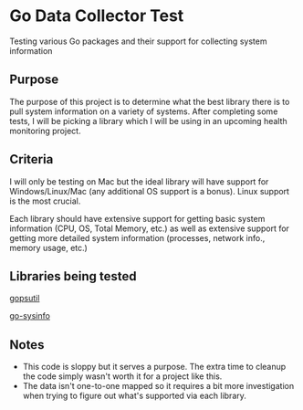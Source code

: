 # Go Data Collector Test

Testing various Go packages and their support for collecting system information

## Purpose

The purpose of this project is to determine what the best library there is to pull system information on a variety of systems. After completing some tests, I will be picking a library which I will be using in an upcoming health monitoring project.

## Criteria

I will only be testing on Mac but the ideal library will have support for Windows/Linux/Mac (any additional OS support is a bonus). Linux support is the most crucial.

Each library should have extensive support for getting basic system information (CPU, OS, Total Memory, etc.) as well as extensive support for getting more detailed system information (processes, network info., memory usage, etc.)

## Libraries being tested

[gopsutil](https://github.com/shirou/gopsutil)

[go-sysinfo](https://github.com/elastic/go-sysinfo)

## Notes

- This code is sloppy but it serves a purpose. The extra time to cleanup the code simply wasn't worth it for a project like this.
- The data isn't one-to-one mapped so it requires a bit more investigation when trying to figure out what's supported via each library.
